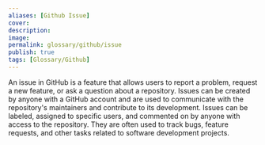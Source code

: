 ```yaml
---
aliases: [Github Issue]
cover: 
description: 
image: 
permalink: glossary/github/issue
publish: true
tags: [Glossary/Github]
---
```


An issue in GitHub is a feature that allows users to report a problem, request a new feature, or ask a question about a repository. Issues can be created by anyone with a GitHub account and are used to communicate with the repository's maintainers and contribute to its development. Issues can be labeled, assigned to specific users, and commented on by anyone with access to the repository. They are often used to track bugs, feature requests, and other tasks related to software development projects.